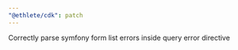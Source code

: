 ```yaml
---
"@ethlete/cdk": patch
---
```


Correctly parse symfony form list errors inside query error directive
